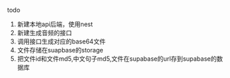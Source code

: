 todo
1. 新建本地api后端，使用nest
2. 新建生成音频的接口
3. 调用接口生成对应的base64文件
4. 文件存储在suapbase的storage
5. 把文件id和文件md5,中文句子md5,文件在supabase的url存到supabase的数据库
